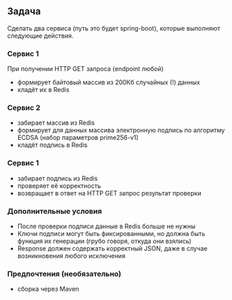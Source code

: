 ## Задача
Сделать два сервиса (путь это будет spring-boot), которые выполняют следующие действия.
### Сервис 1
При получении HTTP GET запроса (endpoint любой) 
- формирует байтовый массив из 200Кб случайных (!) данных
- кладёт их в Redis
### Сервис 2
- забирает массив из Redis
- формирует для данных массива электронную подпись по алгоритму ECDSA (набор параметров prime256-v1)
- кладёт подпись в Redis
### Сервис 1
- забирает подпись из Redis
- проверяет её корректность
- возвращает в ответ на HTTP GET запрос результат проверки
### Дополнительные условия
- После проверки подписи данные в Redis больше не нужны
- Ключи подписи могут быть фиксированными, но должна быть функция их генерации
(грубо говоря, откуда они взялись)
- Response должен содержать корректный JSON, даже в случае возникновения любого
исключения
### Предпочтения (необязательно)
- сборка через Maven
